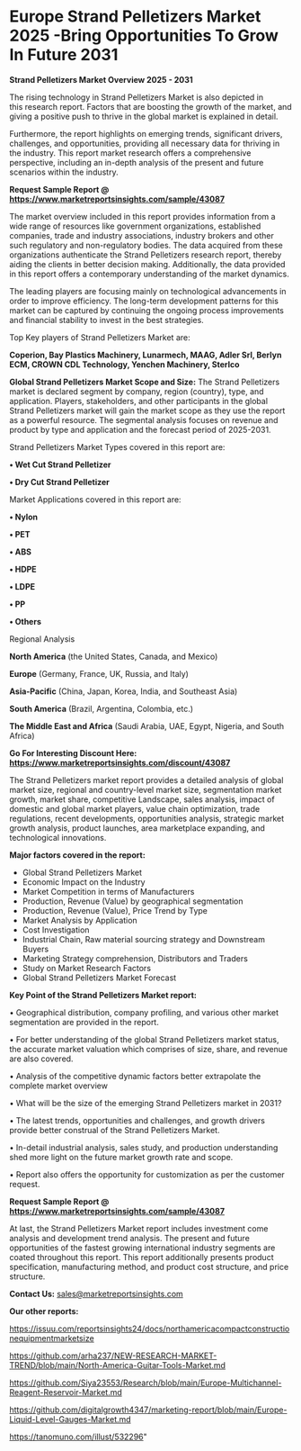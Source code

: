 # Europe Strand Pelletizers Market 2025 -Bring Opportunities To Grow In Future 2031

<Strong> Strand Pelletizers Market Overview 2025 - 2031</strong>

The rising technology in Strand Pelletizers Market is also depicted in this research report. Factors that are boosting the growth of the market, and giving a positive push to thrive in the global market is explained in detail.

Furthermore, the report highlights on emerging trends, significant drivers, challenges, and opportunities, providing all necessary data for thriving in the industry. This report market research offers a comprehensive perspective, including an in-depth analysis of the present and future scenarios within the industry.

<strong>Request Sample Report @ <a href=https://www.marketreportsinsights.com/sample/43087>https://www.marketreportsinsights.com/sample/43087</a></strong>

The market overview included in this report provides information from a wide range of resources like government organizations, established companies, trade and industry associations, industry brokers and other such regulatory and non-regulatory bodies. The data acquired from these organizations authenticate the Strand Pelletizers research report, thereby aiding the clients in better decision making. Additionally, the data provided in this report offers a contemporary understanding of the market dynamics.

The leading players are focusing mainly on technological advancements in order to improve efficiency. The long-term development patterns for this market can be captured by continuing the ongoing process improvements and financial stability to invest in the best strategies.

Top Key players of Strand Pelletizers Market are:

<strong>Coperion, Bay Plastics Machinery, Lunarmech, MAAG, Adler Srl, Berlyn ECM, CROWN CDL Technology, Yenchen Machinery, Sterlco</strong>

<strong><b>Global Strand Pelletizers Market Scope and Size:</b></strong>
The Strand Pelletizers market is declared segment by company, region (country), type, and application. Players, stakeholders, and other participants in the global Strand Pelletizers market will gain the market scope as they use the report as a powerful resource. The segmental analysis focuses on revenue and product by type and application and the forecast period of 2025-2031.

Strand Pelletizers Market Types covered in this report are:

<strong>•  Wet Cut Strand Pelletizer

•  Dry Cut Strand Pelletizer</strong>

Market Applications covered in this report are:

<strong>•  Nylon

•  PET

•  ABS

•  HDPE

•  LDPE

•  PP

•  Others</strong> 

Regional Analysis

<strong>North America</strong> (the United States, Canada, and Mexico)

<strong>Europe</strong> (Germany, France, UK, Russia, and Italy)

<strong>Asia-Pacific</strong> (China, Japan, Korea, India, and Southeast Asia)

<strong>South America</strong> (Brazil, Argentina, Colombia, etc.)

<strong>The Middle East and Africa</strong> (Saudi Arabia, UAE, Egypt, Nigeria, and South Africa)

<strong>Go For Interesting Discount Here: <a href=https://www.marketreportsinsights.com/discount/43087>https://www.marketreportsinsights.com/discount/43087</a></strong>

The Strand Pelletizers market report provides a detailed analysis of global market size, regional and country-level market size, segmentation market growth, market share, competitive Landscape, sales analysis, impact of domestic and global market players, value chain optimization, trade regulations, recent developments, opportunities analysis, strategic market growth analysis, product launches, area marketplace expanding, and technological innovations.

<strong><b>Major factors covered in the report:</b></strong>
<ul>
  <li>Global Strand Pelletizers Market </li>
  <li>Economic Impact on the Industry</li>
  <li>Market Competition in terms of Manufacturers</li>
  <li>Production, Revenue (Value) by geographical segmentation</li>
  <li>Production, Revenue (Value), Price Trend by Type</li>
  <li>Market Analysis by Application</li>
  <li>Cost Investigation</li>
  <li>Industrial Chain, Raw material sourcing strategy and Downstream Buyers</li>
  <li>Marketing Strategy comprehension, Distributors and Traders</li>
  <li>Study on Market Research Factors</li>
  <li>Global Strand Pelletizers Market Forecast</li>
</ul>

<strong><b>Key Point of the Strand Pelletizers Market report:</b></strong>

• Geographical distribution, company profiling, and various other market segmentation are provided in the report.

• For better understanding of the global Strand Pelletizers market status, the accurate market valuation which comprises of size, share, and revenue are also covered.

• Analysis of the competitive dynamic factors better extrapolate the complete market overview

• What will be the size of the emerging Strand Pelletizers market in 2031?

• The latest trends, opportunities and challenges, and growth drivers provide better construal of the Strand Pelletizers Market.

• In-detail industrial analysis, sales study, and production understanding shed more light on the future market growth rate and scope.

• Report also offers the opportunity for customization as per the customer request.

<strong>Request Sample Report @ <a href=https://www.marketreportsinsights.com/sample/43087>https://www.marketreportsinsights.com/sample/43087</a></strong>

At last, the Strand Pelletizers Market report includes investment come analysis and development trend analysis. The present and future opportunities of the fastest growing international industry segments are coated throughout this report. This report additionally presents product specification, manufacturing method, and product cost structure, and price structure.

<strong>Contact Us:</strong>
sales@marketreportsinsights.com

<strong>Our other reports:</strong>

<a href=https://issuu.com/reportsinsights24/docs/northamericacompactconstructionequipmentmarketsize>https://issuu.com/reportsinsights24/docs/northamericacompactconstructionequipmentmarketsize</a>

<a href=https://github.com/arha237/NEW-RESEARCH-MARKET-TREND/blob/main/North-America-Guitar-Tools-Market.md>https://github.com/arha237/NEW-RESEARCH-MARKET-TREND/blob/main/North-America-Guitar-Tools-Market.md</a>

<a href=https://github.com/Siya23553/Research/blob/main/Europe-Multichannel-Reagent-Reservoir-Market.md>https://github.com/Siya23553/Research/blob/main/Europe-Multichannel-Reagent-Reservoir-Market.md</a>

<a href=https://github.com/digitalgrowth4347/marketing-report/blob/main/Europe-Liquid-Level-Gauges-Market.md>https://github.com/digitalgrowth4347/marketing-report/blob/main/Europe-Liquid-Level-Gauges-Market.md</a>

<a href=https://tanomuno.com/illust/532296>https://tanomuno.com/illust/532296</a>"
